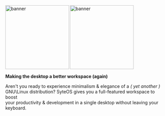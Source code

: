 <div>
  <img align="left" alt="banner" width="200" src="https://github.com/syteos/.github/raw/main/profile/assets/banner-dark.png#gh-dark-mode-only">
  <img alt="banner" width="200" src="https://github.com/syteos/.github/raw/main/profile/assets/banner-light.png#gh-light-mode-only">
</div>

**Making the desktop a better workspace (again)**  

Aren't you ready to experience minimalism & elegance of a *( yet another )*   
GNU\Linux distribution? SyteOS gives you a full-featured workspace to boost   
your productivity & development in a single desktop without leaving your   
keyboard.
